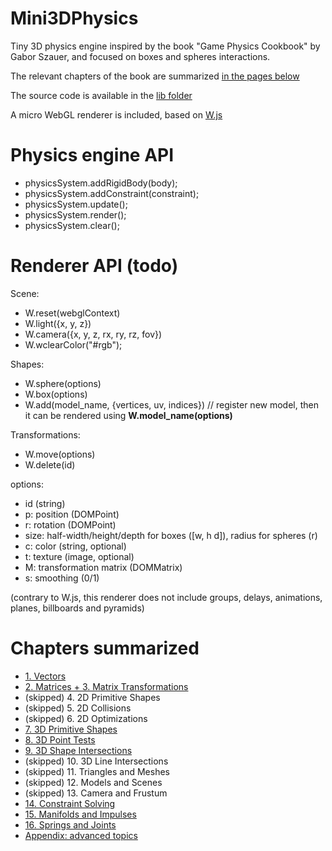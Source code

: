 # Mini3DPhysics

Tiny 3D physics engine inspired by the book "Game Physics Cookbook" by Gabor Szauer, and focused on boxes and spheres interactions.

The relevant chapters of the book are summarized [in the pages below](https://github.com/xem/mini3Dphysics?tab=readme-ov-file#chapters-summarized)

The source code is available in the [lib folder](https://github.com/xem/mini3Dphysics/tree/gh-pages/lib)

A micro WebGL renderer is included, based on [W.js](https://xem.github.io/W)

# Physics engine API

- physicsSystem.addRigidBody(body);
- physicsSystem.addConstraint(constraint);
- physicsSystem.update();
- physicsSystem.render();
- physicsSystem.clear();

# Renderer API (todo)

Scene:
- W.reset(webglContext)
- W.light({x, y, z})
- W.camera({x, y, z, rx, ry, rz, fov})
- W.wclearColor("#rgb");

Shapes:
- W.sphere(options)
- W.box(options)
- W.add(model_name, {vertices, uv, indices}) // register new model, then it can be rendered using <b>W.model_name(options)</b>

Transformations:
- W.move(options)
- W.delete(id)

options: 
- id (string)
- p: position (DOMPoint)
- r: rotation (DOMPoint)
- size: half-width/height/depth for boxes ([w, h d]), radius for spheres (r)
- c: color (string, optional)
- t: texture (image, optional)
- M: transformation matrix (DOMMatrix)
- s: smoothing (0/1)

(contrary to W.js, this renderer does not include groups, delays, animations, planes, billboards and pyramids)

# Chapters summarized

- [1. Vectors](https://xem.github.io/mini3Dphysics/1/)
- [2. Matrices + 3. Matrix Transformations](https://xem.github.io/mini3Dphysics/2/)
- (skipped) 4. 2D Primitive Shapes
- (skipped) 5. 2D Collisions
- (skipped) 6. 2D Optimizations
- [7. 3D Primitive Shapes](https://xem.github.io/mini3Dphysics/7/)
- [8. 3D Point Tests](https://xem.github.io/mini3Dphysics/8/)
- [9. 3D Shape Intersections](https://xem.github.io/mini3Dphysics/9/)
- (skipped) 10. 3D Line Intersections
- (skipped) 11. Triangles and Meshes
- (skipped) 12. Models and Scenes
- (skipped) 13. Camera and Frustum
- [14. Constraint Solving](https://xem.github.io/mini3Dphysics/14/)
- [15. Manifolds and Impulses](https://xem.github.io/mini3Dphysics/15/)
- [16. Springs and Joints](https://xem.github.io/mini3Dphysics/16/)
- [Appendix: advanced topics](https://xem.github.io/mini3Dphysics/17/)